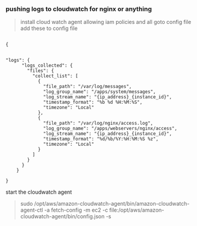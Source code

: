 ### pushing logs to cloudwatch for nginx or anything 


> install cloud watch agent allowing iam policies and all 
> goto config file 
> add these to config file

```

{


"logs": {
	  "logs_collected": {
		"files": {
		  "collect_list": [
			{
			  "file_path": "/var/log/messages",
			  "log_group_name": "/apps/system/messages",
			  "log_stream_name": "{ip_address}_{instance_id}",
			  "timestamp_format": "%b %d %H:%M:%S",
			  "timezone": "Local"
			},
			{
			  "file_path": "/var/log/nginx/access.log",
			  "log_group_name": "/apps/webservers/nginx/access",
			  "log_stream_name": "{ip_address}_{instance_id}",
			  "timestamp_format": "%d/%b/%Y:%H:%M:%S %z",
			  "timezone": "Local"
			}
		  ]
		}
	  }
	}

}

```


start the cloudwatch agent 
> sudo /opt/aws/amazon-cloudwatch-agent/bin/amazon-cloudwatch-agent-ctl -a fetch-config -m ec2 -c file:/opt/aws/amazon-cloudwatch-agent/bin/config.json -s